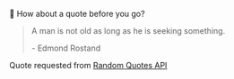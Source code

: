 📣 How about a quote before you go?

> A man is not old as long as he is seeking something.
>
> <p>- Edmond Rostand</p>

Quote requested from [Random Quotes API](https://github.com/lukePeavey/quotable)
